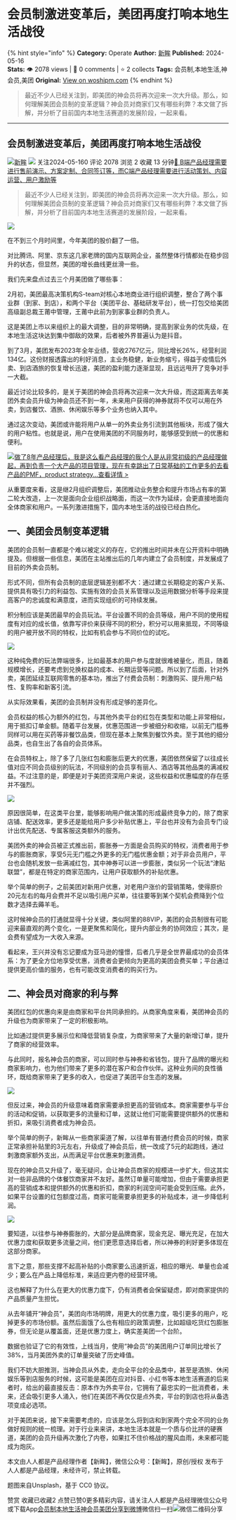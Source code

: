 # 会员制激进变革后，美团再度打响本地生活战役
{% hint style="info" %}
**Category:** Operate
**Author:** [新眸](https://www.woshipm.com/u/1302259)
**Published:** 2024-05-16  
**Stats:** 👁️ 2078 views | 💬 0 comments | ⭐ 2 collects
**Tags:** 会员制,本地生活,神会员,美团
**Original:** [View on woshipm.com](https://www.woshipm.com/operate/6054141.html)
{% endhint %}
> 最近不少人已经关注到，即美团的神会员将再次迎来一次大升级。那么，如何理解美团会员制的变革逻辑？神会员对商家们又有哪些利弊？本文做了拆解，并分析了目前国内本地生活赛道的发展阶段，一起来看。

---

## 会员制激进变革后，美团再度打响本地生活战役

[![](https://image.woshipm.com/wp-files/2021/07/6UAi93aeWyaTGYy8t9vu.jpeg!/both/72x72)](https://www.woshipm.com/u/1302259)[新眸](https://www.woshipm.com/u/1302259) ![](https://static.woshipm.com/tag/1122_1@2x.png) 关注2024-05-160 评论 2078 浏览 2 收藏 13 分钟[🔗 B端产品经理需要进行售前演示、方案定制、合同签订等，而C端产品经理需要进行活动策划、内容运营、用户激励等](https://ke.qidianla.com/courses/bcpm)

> 最近不少人已经关注到，即美团的神会员将再次迎来一次大升级。那么，如何理解美团会员制的变革逻辑？神会员对商家们又有哪些利弊？本文做了拆解，并分析了目前国内本地生活赛道的发展阶段，一起来看。

![](https://image.woshipm.com/2024/05/14/b761971e-1198-11ef-b503-00163e142b65.png)

在不到三个月时间里，今年美团的股价翻了一倍。

对比腾讯、阿里、京东这几家老牌的国内互联网企业，虽然整体行情都处在稳步回升的状态，但显然，美团的增长曲线更丝滑一些。

我们先来盘点过去三个月美团做了哪些事：

2月初，美团最高决策机构S-team对核心本地商业进行组织调整，整合了两个事业群（到家、到店），和两个平台（美团平台、基础研发平台），统一打包交给美团高级副总裁王莆中管理，王莆中此前为到家事业群的负责人。

这是美团上市以来组织上的最大调整，目的非常明确，提高到家业务的优先级，在本地生活这块达到集中御敌的效果，后者被外界普遍认为是抖音。

到了3月，美团发布2023年全年业绩，营收2767亿元，同比增长26%，经营利润134亿。这份财报透露出的利好消息，主业务稳健，新业务缩亏，得益于疫情后外卖、到店酒旅的恢复增长迅速，美团的盈利能力逐渐显现，且远远甩开了竞争对手一大截。

最近讨论比较多的，是关于美团的神会员将再次迎来一次大升级，而这距离去年美团外卖会员升级为神会员还不到一年，未来用户获得的神券就将不仅可以用在外卖，到店餐饮、酒旅、休闲娱乐等多个业务也纳入其中。

通过这次变动，美团或许能将用户从单一的外卖业务引流到其他板块，形成了强大的用户粘性。也就是说，用户在使用美团的不同服务时，能够感受到统一的优惠和便利。

[![](https://image.woshipm.com/2023/08/02/bf59b8ba-30e4-11ee-88e7-00163e0b5ff3.png)做了8年产品经理后，我是这么看产品经理的我个人是从非常初级的产品经理做起，再到负责一个大产品的项目管理，现在有幸跳出了日常基础的工作更多的去看产品的PMF，product strategy...查看详情 >](https://ke.qidianla.com/courses/bcpm)

从重要度来看，这是继2月组织调整后，美团推动业务整合和提升市场占有率的第二轮大改造，上一次是面向企业组织战略面，而这一次作为延续，会更直接地面向全体商家和用户。一系列激进措施下，国内本地生活的战役已经白热化。

## 一、美团会员制变革逻辑

美团的会员制一直都是个难以被定义的存在，它的推出时间并未在公开资料中明确提及。但根据一些信息，美团在主站推出后的几年内建立了会员制度，并发展成了目前的外卖会员制。

形式不同，但所有会员制的底层逻辑差别都不大：通过建立长期稳定的客户关系、提供具有吸引力的利益包、实施有效的会员关系管理以及运用数据分析等手段来提高客户的忠诚度和满意度，进而实现组织的可持续发展。

积分制应该是美团最早的会员玩法。平台设置不同的会员等级，用户不同的使用程度有对应的成长值，依靠写评价来获得不同的积分，积分可以用来抵现，不同等级的用户被开放不同的特权，比如有机会参与不同价位的试吃。

![](https://image.woshipm.com/2024/05/16/43b91916-133e-11ef-b3fd-00163e142b65.png)

这种纯免费的玩法弊端很多，比如最基本的用户参与度就很难被量化，而且，随着规模增长，还要考虑到兑换权益的成本、长期运营等问题。所以到了后面，针对外卖，美团延续互联网零售的基本功，推出了付费会员制：刺激购买、提升用户粘性、复购率和新客引流。

从实际效果看，美团的会员制并没有形成足够的差异化。

会员权益的核心为额外的红包，与其他外卖平台的红包在类型和功能上非常相似，用于抵扣订单金额。随着平台发展，优惠范围进一步被细分和收缩，以前无门槛券同样可以用在买药等非餐饮品类，但现在基本上聚焦到餐饮外卖。至于其他的细分品类，也自生出了各自的会员体系。

在会员特权上，除了多了几张红包和膨胀后更大的优惠，美团依然保留了以往成长值对应不同会员级别的玩法，不同级别的会员享有丽人、酒店等其他品类的满减权益。不过注意的是，即便是对于美团资深用户来说，这些权益和优惠幅度的存在感并不强烈。

![](https://image.woshipm.com/2024/05/16/4408ab0c-133e-11ef-b3fd-00163e142b65.png)

原因很简单，在这类平台里，能够影响用户做决策的形成最终竞争力的，除了商家店铺、配送效率，更多还是能给用户多少补贴优惠上，平台也并没有为会员专门设计出优先配送、专属客服这类额外的服务。

美团外卖的神会员被正式推出前，膨胀券一方面是会员购买的特权，消费者用于参与的膨胀商家，享受5元无门槛之外更多的无门槛优惠金额；对于非会员用户，平台也会随机发放一些满减红包，其中神券可以进一步膨胀，类似另一个玩法“津贴联盟”，都是在特定的商家范围内，让用户获取额外的补贴优惠。

举个简单的例子，之前美团对新用户优惠，对老用户涨价的营销策略，使得原价20元左右的每月会费并不足以吸引用户买单，往往要等到某个契机会费降到个位数才选择去薅羊毛。

这时候神会员的打通就显得十分关键，类似阿里的88VIP，美团的会员制很有可能迎来最直观的两个变化，一是更聚焦和简化，提升内部业务的协同效应；其次，是会费有望成为一大收入来源。

看起来，王兴并没有忘记要成为亚马逊的憧憬，后者几乎是全世界最成功的会员体系：为了更全方位地享受优惠，消费者会更倾向为更高的美团会费买单；平台通过提供更高价值的服务，也有可能改变消费者的购买行为。

## 二、神会员对商家的利与弊

美团红包的优惠向来是由商家和平台共同承担的。从商家角度来看，美团神会员的升级也为商家带来了一定的积极影响。

比如通过提供更多展示位和降低营销复杂度，为商家带来了大量的新增订单，提升了商家的经营效率。

与此同时，报名神会员的商家，可以同时参与神券和省钱包，提升了品牌的曝光和商家影响力，也为他们带来了更多的潜在客户和合作伙伴。这种业务间的良性循环，既给商家带来了更多的收入，也促进了美团平台生态的发展。

![](https://image.woshipm.com/2024/05/16/446fd93a-133e-11ef-b3fd-00163e142b65.png)

但反过来，神会员的升级意味着商家需要承担更高的营销成本。商家需要参与平台的活动和促销，以获取更多的流量和订单，这就让他们可能需要提供额外的优惠和折扣，来吸引消费者成为神会员。

举个简单的例子，新眸从一些商家渠道了解，以往单有普通付费会员的时候，商家正常承担补贴里的3元左右，升级成了神会员后，统一改成了5元的起跑线，通过刺激商家额外支出，从而满足平台优惠来刺激消费。

现在的神会员又升级了，毫无疑问，会让神会员商家的规模进一步扩大，但这其实对一些非品牌的个体餐饮商家并不友好。虽然订单量可能增加，但由于需要承担更高的营销成本和提供额外的优惠和折扣，商家的利润空间可能会受到压缩。此外，如果平台设置的红包额度过高，商家可能需要承担更多的补贴成本，进一步降低利润。

![](https://image.woshipm.com/2024/05/16/44ce60ea-133e-11ef-b3fd-00163e142b65.png)

要知道，以往参与神券膨胀的，大部分是品牌商家，现金充足、曝光充足，在加大优惠力度和获取更多流量之间，他们更愿意选择后者，所以神券的利好更多体现在这部分商家。

言下之意，那些支撑不起高补贴的小商家要么迅速折返，相应的曝光、单量也会减少；要么在产品上降低标准，来适应更内卷的经营环境。

这也解释了为什么在更大的优惠力度下，仍有消费者会保留疑虑，即对商家提供的产品质量产生担忧。

从去年铺开“神会员”，美团向市场明牌，用更大的优惠力度，吸引更多的用户，吃掉更多的市场份额。虽然后面饿了么也有相应的政策调整，比如超级吃货红包膨胀券，但无论是从覆盖面，还是优惠力度上，确实差美团一个台阶。

数据也验证了它的有效性，上线当月，使用“神会员”的美团用户订单同比增长了38%，当月美团外卖的订单量突破了历史峰值。

我们不妨大胆推测，当神会员从外卖，走向全平台的全品类中，甚至是酒旅、休闲娱乐等到店服务的时候，这可能是美团在应对抖音、小红书等本地生活赛道的后来者时，给出的最直接反击：原本作为外卖平台，它拥有了最忠实的一批消费者，未来，还会吸引更多人涌入，他们在美团不再仅仅是点外卖，平台的到店也将从备选项变成必选项。

对于美团来说，接下来需要考虑的，应该是怎么将到店和到家两个完全不同的业务做好规则的统一梳理。对于行业来来讲，本地生活本就是一个质与价比拼的硬赛道，美团的会员升级再次激化了内卷，如果扛不住价格战的腥风血雨，未来都可能成为炮灰。

本文由人人都是产品经理作者【新眸】，微信公众号：【新眸】，原创/授权 发布于人人都是产品经理，未经许可，禁止转载。

题图来自Unsplash，基于 CC0 协议。

赞赏 收藏已收藏2 点赞已赞0更多精彩内容，请关注人人都是产品经理微信公众号或下载App[会员制](https://www.woshipm.com/tag/%e4%bc%9a%e5%91%98%e5%88%b6)[本地生活](https://www.woshipm.com/tag/%e6%9c%ac%e5%9c%b0%e7%94%9f%e6%b4%bb)[神会员](https://www.woshipm.com/tag/%e7%a5%9e%e4%bc%9a%e5%91%98)[美团](https://www.woshipm.com/tag/%e7%be%8e%e5%9b%a2)[分享到微博](https://service.weibo.com/share/share.php?appkey=2775287854&title=会员制激进变革后，美团再度打响本地生活战役&url=https://www.woshipm.com/operate/6054141.html&pic=https://image.woshipm.com/2024/05/14/b761971e-1198-11ef-b503-00163e142b65.png)微信扫一扫![微信二维码](https://api.pwmqr.com/qrcode/create/?url=https://www.woshipm.com/operate/6054141.html)分享